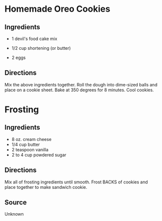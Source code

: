Homemade Oreo Cookies
=====================


Ingredients
-----------

* 1 devil's food cake mix

* 1/2 cup shortening (or butter)

* 2 eggs


Directions
----------

Mix the above ingredients together. Roll the dough into dime-sized
balls and place on a cookie sheet. Bake at 350 degrees for 8 minutes.
Cool cookies.



Frosting
========


Ingredients
-----------

* 8 oz. cream cheese
* 1/4 cup butter
* 2 teaspoon vanilla
* 2 to 4 cup powdered sugar


Directions
----------

Mix all of frosting ingredients until smooth. Frost BACKS of cookies
and place together to make sandwich cookie.


Source
------

Unknown
